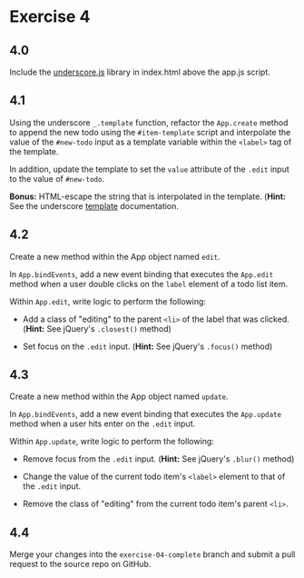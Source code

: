 # Exercise 4

## 4.0

Include the [underscore.js](http://www.underscorejs.org) library in index.html above the app.js script.

## 4.1

Using the underscore `_.template` function, refactor the `App.create` method to append the new todo using the `#item-template` script and interpolate the value of the `#new-todo` input as a template variable within the `<label>` tag of the template.

In addition, update the template to set the `value` attribute of the `.edit` input to the value of `#new-todo`.

**Bonus:** HTML-escape the string that is interpolated in the template. (**Hint:** See the underscore [template](http://underscorejs.org/#template) documentation.

## 4.2

Create a new method within the App object named `edit`.

In `App.bindEvents`, add a new event binding that executes the `App.edit` method when a user double clicks on the `label` element of a todo list item.

Within `App.edit`,  write logic to perform the following:

* Add a class of "editing" to the parent `<li>` of the label that was clicked. (**Hint:** See jQuery's `.closest()` method)

* Set focus on the `.edit` input. (**Hint:** See jQuery's `.focus()` method)

## 4.3

Create a new method within the App object named `update`.

In `App.bindEvents`, add a new event binding that executes the `App.update` method when a user hits enter on the `.edit` input.

Within `App.update`, write logic to perform the following:

* Remove focus from the `.edit` input. (**Hint:** See jQuery's `.blur()` method)

* Change the value of the current todo item's `<label>` element to that of the `.edit` input.

* Remove the class of "editing" from the current todo item's parent `<li>`.

## 4.4

Merge your changes into the `exercise-04-complete` branch and submit a pull request to the source repo on GitHub.